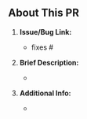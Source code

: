 ## About This PR

1. **Issue/Bug Link:**

   - fixes #

2. **Brief Description:**

   -

3. **Additional Info:**

   -
